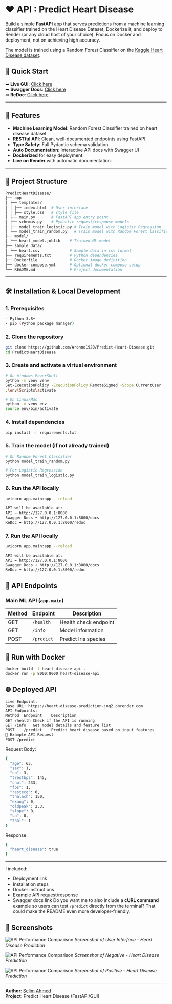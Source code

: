 # ❤️ API : Predict Heart Disease
Build a simple **FastAPI** app that serves predictions from a machine learning classifier trained on the Heart Disease Dataset, Dockerize it, and deploy to Render (or any cloud host of your choice). Focus on Docker and deployment, not on achieving high accuracy.

The model is trained using a Random Forest Classifier on the [Kaggle Heart Disease dataset](https://www.kaggle.com/datasets/johnsmith88/heart-disease-dataset).


## 🚀 Quick Start

➡ **Live GUI**: [Click here](https://predict-heart-disease-goev.onrender.com/) <br/>
➡ **Swagger Docs**: [Click here](https://predict-heart-disease-goev.onrender.com/docs)<br/>
➡ **ReDoc**: [Click here](https://predict-heart-disease-goev.onrender.com/redoc)

---

## 🌟 Features
- **Machine Learning Model**: Random Forest Classifier trained on heart disease dataset.
- **RESTful API**: Clean, well-documented endpoints using FastAPI.
- **Type Safety**: Full Pydantic schema validation
- **Auto Documentation**: Interactive API docs with Swagger UI
- **Dockerized** for easy deployment.
- **Live on Render** with automatic documentation.

---

## 📂 Project Structure
```bash
PredictHeartDisease/
├── app
│ ├── templates/
│ │ ├── index.html  # User interface
│ │ ├── style.css   # style file
│ ├── main.py       # FastAPI app entry point
│ ├── schemas.py    # Pydantic request/response models
│ ├── model_train_logistic.py # Train model with Logistic Regression
│ └── model_train_random.py   # Train model with Random Forest lassifier
├── model/
│ └── heart_model.joblib    # Trained ML model
├── sample_data/
│ └── heart.csv             # Sample data in csv format
├── requirements.txt        # Python dependencies
├── Dockerfile              # Docker image definition
├── docker-compose.yml      # Optional docker-compose setup
└── README.md               # Project documentation
```

---

## 🛠 Installation & Local Development

### 1. Prerequisites
```bash
- Python 3.8+
- pip (Python package manager)
```

### 2. Clone the repository
```bash
git clone https://github.com/Aronno1920/Predict-Heart-Disease.git
cd PredictHeartDisease
```
### 3. Create and activate a virtual environment
```bash
# On Windows PowerShell
python -m venv venv
Set-ExecutionPolicy -ExecutionPolicy RemoteSigned -Scope CurrentUser
.\env\Scripts\activate

# On Linux/Mac
python -m venv env
source env/bin/activate
```
### 4. Install dependencies
```bash
pip install -r requirements.txt
```
### 5. Train the model (if not already trained)
```bash
# On Random Forest Classifier
python model_train_random.py

# For Logistic Regression
python model_train_logistic.py
```
### 6. Run the API locally
```bash
uvicorn app.main:app --reload

API will be available at:
API ➡ http://127.0.0.1:8000
Swagger Docs ➡ http://127.0.0.1:8000/docs
ReDoc ➡ http://127.0.0.1:8000/redoc
```

### 7. Run the API locally
```bash
uvicorn app.main:app --reload

API will be available at:
API ➡ http://127.0.0.1:8000
Swagger Docs ➡ http://127.0.0.1:8000/docs
ReDoc ➡ http://127.0.0.1:8000/redoc
```

## 📖 API Endpoints
### Main ML API (`app.main`)

| Method | Endpoint | Description |
|--------|----------|-------------|
| GET | `/health` | Health check endpoint |
| GET | `/info` | Model information |
| POST | `/predict` | Predict Iris species |


## 🐳 Run with Docker
```bash
docker build -t heart-disease-api .
docker run -p 8000:8000 heart-disease-api
```
## 🌐 Deployed API
```bash
Live Endpoint:
Base URL: https://heart-disease-prediction-joq2.onrender.com
API Endpoints:
Method	Endpoint	Description
GET	/health	Check if the API is running
GET	/info	Get model details and feature list
POST	/predict	Predict heart disease based on input features
📄 Example API Request
POST /predict
```
Request Body:
```bash
{
  "age": 63,
  "sex": 1,
  "cp": 3,
  "trestbps": 145,
  "chol": 233,
  "fbs": 1,
  "restecg": 0,
  "thalach": 150,
  "exang": 0,
  "oldpeak": 2.3,
  "slope": 0,
  "ca": 0,
  "thal": 1
}
```
Response:
```bash
{
  "heart_disease": true
}
```

---

I included:
- Deployment link
- Installation steps
- Docker instructions
- Example API request/response
- Swagger docs link
Do you want me to also include a **cURL command** example so users can test `/predict` directly from the terminal? That could make the README even more developer-friendly.


## 📸 Screenshots

![API Performance Comparison]("screenshot/Screenshot_1.png")
*Screenshot of User Interface - Heart Disease Prediction*

![API Performance Comparison]("screenshot/Screenshot_2.png")
*Screenshot of Negative - Heart Disease Prediction*

![API Performance Comparison]("screenshot/Screenshot_3.png")
*Screenshot of Positive - Heart Disease Prediction*

---

**Author**: [Selim Ahmed](https://github.com/aronno1920)  
**Project**: Predict Heart Disease (FastAPI/GUI)
